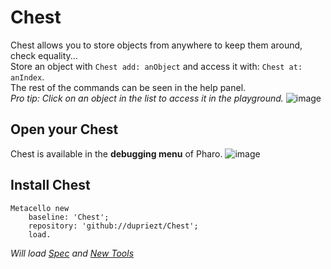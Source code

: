 # Chest
Chest allows you to store objects from anywhere to keep them around, check equality...  
Store an object with `Chest add: anObject` and access it with: `Chest at: anIndex`.  
The rest of the commands can be seen in the help panel.  
*Pro tip: Click on an object in the list to access it in the playground.*
![image](https://user-images.githubusercontent.com/32486709/59114830-54828000-8948-11e9-83a7-9631990bcb76.png)

## Open your Chest
Chest is available in the **debugging menu** of Pharo.
![image](https://user-images.githubusercontent.com/32486709/59115077-cce94100-8948-11e9-85c6-903d459b89ae.png)

## Install Chest
```smalltalk
Metacello new
    baseline: 'Chest';
    repository: 'github://dupriezt/Chest';
    load.
```
*Will load [Spec](https://github.com/pharo-spec/Spec) and [New Tools](https://github.com/pharo-spec/NewTools)*
